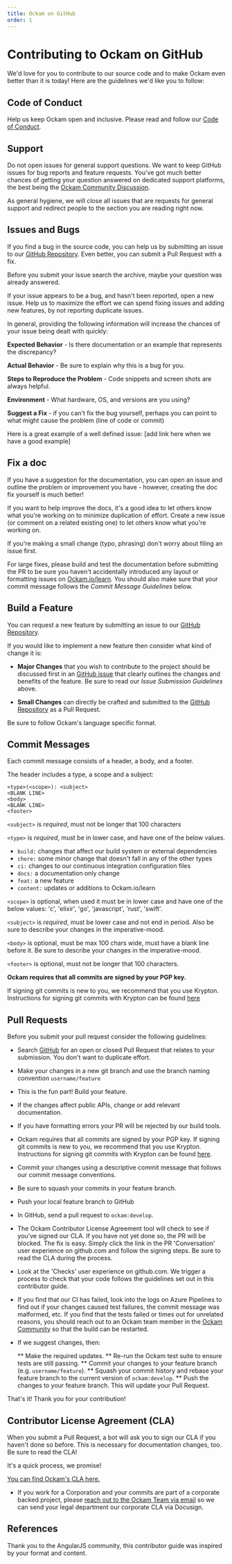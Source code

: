 ```yaml
---
title: Ockam on GitHub
order: 1
---
```

# Contributing to Ockam on GitHub

We'd love for you to contribute to our source code and to make Ockam even better than it is today! Here are the guidelines we'd like you to follow:

## Code of Conduct

Help us keep Ockam open and inclusive. Please read and follow our [Code of Conduct][coc].

## Support

Do not open issues for general support questions. We want to keep GitHub issues for bug reports and feature requests. You've got much better chances of getting your question answered on dedicated support platforms, the best being the [Ockam Community Discussion][discuss].

As general hygiene, we will close all issues that are requests for general support and redirect people to the section you are reading right now.

## Issues and Bugs

If you find a bug in the source code, you can help us by submitting an issue to our [GitHub Repository][github]. Even better, you can submit a Pull Request with a fix.

Before you submit your issue search the archive, maybe your question was already answered.

If your issue appears to be a bug, and hasn't been reported, open a new issue. Help us to maximize the effort we can spend fixing issues and adding new features, by not reporting duplicate issues.

In general, providing the following information will increase the chances of your issue being dealt with quickly:

**Expected Behavior** - Is there documentation or an example that represents the discrepancy?

**Actual Behavior** - Be sure to explain why this is a bug for you.

**Steps to Reproduce the Problem** - Code snippets and screen shots are always helpful.

**Environment** - What hardware, OS, and versions are you using?

**Suggest a Fix** - if you can't fix the bug yourself, perhaps you can point to what might cause the problem (line of code or commit)

Here is a great example of a well defined issue: [add link here when we have a good example]

## Fix a doc

If you have a suggestion for the documentation, you can open an issue and outline the problem or improvement you have - however, creating the doc fix yourself is much better!

If you want to help improve the docs, it's a good idea to let others know what you're working on to minimize duplication of effort. Create a new issue (or comment on a related existing one) to let others know what you're working on.

If you're making a small change (typo, phrasing) don't worry about filing an issue first.

For large fixes, please build and test the documentation before submitting the PR to be sure you haven't accidentally introduced any layout or formatting issues on [Ockam.io/learn][learn]. You should also make sure that your commit message follows the *Commit Message Guidelines* below.

## Build a Feature

You can request a new feature by submitting an issue to our [GitHub Repository][github-issues].

If you would like to implement a new feature then consider what kind of change it is:

* **Major Changes** that you wish to contribute to the project should be discussed first in an [GitHub issue][github-issues] that clearly outlines the changes and benefits of the feature. Be sure to read our *Issue Submission Guidelines* above.

* **Small Changes** can directly be crafted and submitted to the [GitHub Repository][github] as a Pull Request.

Be sure to follow Ockam's language specific format.

## Commit Messages

Each commit message consists of a header, a body, and a footer.

The header includes a type, a scope and a subject:

```
<type>(<scope>): <subject>
<BLANK LINE>
<body>
<BLANK LINE>
<footer>
```

`<subject>` is _required_, must not be longer that 100 characters

`<type>` is _required_, must be in lower case, and have one of the below values.

   * `build:` changes that affect our build system or external dependencies
   * `chore:` some minor change that doesn't fall in any of the other types
   * `ci:` changes to our continuous integration configuration files
   * `docs:` a documentation only change
   * `feat:` a new feature
   * `content:` updates or additions to Ockam.io/learn

`<scope>` is optional, when used it must be in lower case and have one of the below values: 'c', 'elixir', 'go', 'javascript', 'rust', 'swift'.

`<subject>` is _required_, must be lower case and not end in period. Also be sure to describe your changes in the imperative-mood.

`<body>` is optional, must be max 100 chars wide, must have a blank line before it. Be sure to describe your changes in the imperative-mood.

`<footer>` is optional, must not be longer that 100 characters.

**Ockam requires that all commits are signed by your PGP key.**

If signing git commits is new to you, we recommend that you use Krypton.
Instructions for signing git commits with Krypton can be found [here][sign]

## Pull Requests

Before you submit your pull request consider the following guidelines:

* Search [GitHub][github-pulls] for an open or closed Pull Request that relates to your submission. You don't want to duplicate effort.
* Make your changes in a new git branch and use the branch naming convention `username/feature`
* This is the fun part! Build your feature.
* If the changes affect public APIs, change or add relevant documentation.
* If you have formatting errors your PR will be rejected by our build tools.
* Ockam requires that all commits are signed by your PGP key. If signing git commits is new to you, we recommend that you use Krypton. Instructions for signing git commits with Krypton can be found [here][sign].
* Commit your changes using a descriptive commit message that follows our commit message conventions.
* Be sure to squash your commits in your feature branch.
* Push your local feature branch to GitHub
* In GitHub, send a pull request to `ockam:develop`.
* The Ockam Contributor License Agreement tool will check to see if you've signed our CLA. If you have not yet done so, the PR will be blocked. The fix is easy. Simply click the link in the PR 'Conversation' user experience on github.com and follow the signing steps. Be sure to read the CLA during the process.
* Look at the 'Checks' user experience on github.com. We trigger a process to check that your code follows the guidelines set out in this contributor guide.
* If you find that our CI has failed, look into the logs on Azure Pipelines to find out if your changes caused test failures, the commit message was malformed, etc. If you find that the tests failed or times out for unrelated reasons, you should reach out to an Ockam team member in the [Ockam Community][discuss] so that the build can be restarted.
* If we suggest changes, then:

  ** Make the required updates.
  ** Re-run the Ockam test suite to ensure tests are still passing.
  ** Commit your changes to your feature branch (e.g. `username/feature`).
  ** Squash your commit history and rebase your feature branch to the current version of `ockam:develop`.
  ** Push the changes to your feature branch. This will update your Pull Request.  

That's it! Thank you for your contribution!


## Contributor License Agreement (CLA)

When you submit a Pull Request, a bot will ask you to sign our CLA if you haven't done so before. This is necessary for documentation changes, too. Be sure to read the CLA!

 It's a quick process, we promise!

 [You can find Ockam's CLA here.][cla]

* If you work for a Corporation and your commits are part of a corporate backed project, please [reach out to the Ockam Team via email][corporate-cla] so we can send your legal department our corporate CLA via Docusign.

## References
Thank you to the AngularJS community, this contributor guide was inspired by your format and content.

[coc]: https://www.ockam.io/learn/how-to-guides/high-performance-team/conduct
[learn]: https://ockam.io/learn
[corporate-cla]: mailto:dev@ockam.io
[cla]: https://www.ockam.io/learn/how-to-guides/contributing/cla/
[github-issues]: https://github.com/ockam-network/ockam/issues
[github-new-issue]: https://github.com/ockam-network/ockam/issues/new
[github-pulls]: https://github.com/ockam-network/ockam/pulls
[github]: https://github.com/ockam-network
[sign]:https://krypt.co/docs/start/code-signing.html
[discuss]: https://github.com/ockam-network/ockam/discussions
